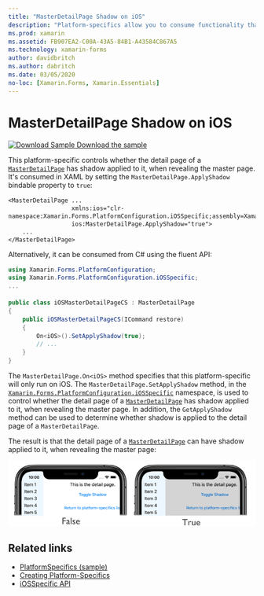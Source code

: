 ```yaml
---
title: "MasterDetailPage Shadow on iOS"
description: "Platform-specifics allow you to consume functionality that's only available on a specific platform, without implementing custom renderers or effects. This article explains how to consume the iOS platform-specific that controls whether the detail page of a MasterDetailPage has shadow applied to it, when revealing the master page."
ms.prod: xamarin
ms.assetid: FB907EA2-C00A-43A5-84B1-A43584C867A5
ms.technology: xamarin-forms
author: davidbritch
ms.author: dabritch
ms.date: 03/05/2020
no-loc: [Xamarin.Forms, Xamarin.Essentials]
---
```


# MasterDetailPage Shadow on iOS

[![Download Sample](~/media/shared/download.png) Download the sample](/samples/xamarin/xamarin-forms-samples/userinterface-platformspecifics)

This platform-specific controls whether the detail page of a [`MasterDetailPage`](xref:Xamarin.Forms.MasterDetailPage) has shadow applied to it, when revealing the master page. It's consumed in XAML by setting the `MasterDetailPage.ApplyShadow` bindable property to `true`:

```xaml
<MasterDetailPage ...
                  xmlns:ios="clr-namespace:Xamarin.Forms.PlatformConfiguration.iOSSpecific;assembly=Xamarin.Forms.Core"
                  ios:MasterDetailPage.ApplyShadow="true">
    ...
</MasterDetailPage>
```

Alternatively, it can be consumed from C# using the fluent API:

```csharp
using Xamarin.Forms.PlatformConfiguration;
using Xamarin.Forms.PlatformConfiguration.iOSSpecific;
...

public class iOSMasterDetailPageCS : MasterDetailPage
{
    public iOSMasterDetailPageCS(ICommand restore)
    {
        On<iOS>().SetApplyShadow(true);
        // ...
    }
}
```

The `MasterDetailPage.On<iOS>` method specifies that this platform-specific will only run on iOS. The `MasterDetailPage.SetApplyShadow` method, in the [`Xamarin.Forms.PlatformConfiguration.iOSSpecific`](xref:Xamarin.Forms.PlatformConfiguration.iOSSpecific) namespace, is used to control whether the detail page of a [`MasterDetailPage`](xref:Xamarin.Forms.MasterDetailPage) has shadow applied to it, when revealing the master page. In addition, the `GetApplyShadow` method can be used to determine whether shadow is applied to the detail page of a `MasterDetailPage`.

The result is that the detail page of a [`MasterDetailPage`](xref:Xamarin.Forms.MasterDetailPage) can have shadow applied to it, when revealing the master page:

[![Screenshot of a MasterDetailPage with and without shadow](masterdetailpage-shadow-images/shadow.png "MasterDetailPage with and without shadow")](masterdetailpage-shadow-images/shadow-large.png#lightbox "MasterDetailPage with and without shadow")

## Related links

- [PlatformSpecifics (sample)](/samples/xamarin/xamarin-forms-samples/userinterface-platformspecifics)
- [Creating Platform-Specifics](~/xamarin-forms/platform/platform-specifics/index.md#creating-platform-specifics)
- [iOSSpecific API](xref:Xamarin.Forms.PlatformConfiguration.iOSSpecific)
